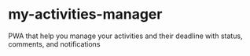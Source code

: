 # my-activities-manager
PWA that help you manage your activities and their deadline with status, comments, and notifications
